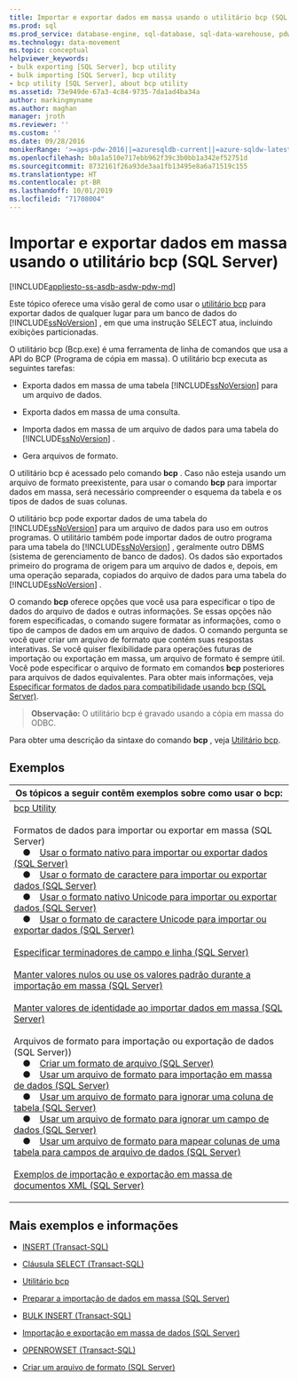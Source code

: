 ```yaml
---
title: Importar e exportar dados em massa usando o utilitário bcp (SQL Server) | Microsoft Docs
ms.prod: sql
ms.prod_service: database-engine, sql-database, sql-data-warehouse, pdw
ms.technology: data-movement
ms.topic: conceptual
helpviewer_keywords:
- bulk exporting [SQL Server], bcp utility
- bulk importing [SQL Server], bcp utility
- bcp utility [SQL Server], about bcp utility
ms.assetid: 73e949de-67a3-4c84-9735-7da1ad4ba34a
author: markingmyname
ms.author: maghan
manager: jroth
ms.reviewer: ''
ms.custom: ''
ms.date: 09/28/2016
monikerRange: '>=aps-pdw-2016||=azuresqldb-current||=azure-sqldw-latest||>=sql-server-2016||=sqlallproducts-allversions||>=sql-server-linux-2017||=azuresqldb-mi-current'
ms.openlocfilehash: b0a1a510e717ebb962f39c3b0bb1a342ef52751d
ms.sourcegitcommit: 8732161f26a93de3aa1fb13495e8a6a71519c155
ms.translationtype: HT
ms.contentlocale: pt-BR
ms.lasthandoff: 10/01/2019
ms.locfileid: "71708004"
---
```

# <a name="import-and-export-bulk-data-by-using-the-bcp-utility-sql-server"></a>Importar e exportar dados em massa usando o utilitário bcp (SQL Server)

[!INCLUDE[appliesto-ss-asdb-asdw-pdw-md](../../includes/appliesto-ss-asdb-asdw-pdw-md.md)]

Este tópico oferece uma visão geral de como usar o [utilitário bcp](../../tools/bcp-utility.md) para exportar dados de qualquer lugar para um banco de dados do [!INCLUDE[ssNoVersion](../../includes/ssnoversion-md.md)] , em que uma instrução SELECT atua, incluindo exibições particionadas.  
  
 O utilitário bcp (Bcp.exe) é uma ferramenta de linha de comandos que usa a API do BCP (Programa de cópia em massa). O utilitário bcp executa as seguintes tarefas:  
  
-   Exporta dados em massa de uma tabela [!INCLUDE[ssNoVersion](../../includes/ssnoversion-md.md)] para um arquivo de dados.  
  
-   Exporta dados em massa de uma consulta.  
  
-   Importa dados em massa de um arquivo de dados para uma tabela do [!INCLUDE[ssNoVersion](../../includes/ssnoversion-md.md)] .  
  
-   Gera arquivos de formato.  
  
 O utilitário bcp é acessado pelo comando **bcp** . Caso não esteja usando um arquivo de formato preexistente, para usar o comando **bcp** para importar dados em massa, será necessário compreender o esquema da tabela e os tipos de dados de suas colunas.  
  
 O utilitário bcp pode exportar dados de uma tabela do [!INCLUDE[ssNoVersion](../../includes/ssnoversion-md.md)] para um arquivo de dados para uso em outros programas. O utilitário também pode importar dados de outro programa para uma tabela do [!INCLUDE[ssNoVersion](../../includes/ssnoversion-md.md)] , geralmente outro DBMS (sistema de gerenciamento de banco de dados). Os dados são exportados primeiro do programa de origem para um arquivo de dados e, depois, em uma operação separada, copiados do arquivo de dados para uma tabela do [!INCLUDE[ssNoVersion](../../includes/ssnoversion-md.md)] .  
  
 O comando **bcp** oferece opções que você usa para especificar o tipo de dados do arquivo de dados e outras informações. Se essas opções não forem especificadas, o comando sugere formatar as informações, como o tipo de campos de dados em um arquivo de dados. O comando pergunta se você quer criar um arquivo de formato que contém suas respostas interativas. Se você quiser flexibilidade para operações futuras de importação ou exportação em massa, um arquivo de formato é sempre útil. Você pode especificar o arquivo de formato em comandos **bcp** posteriores para arquivos de dados equivalentes. Para obter mais informações, veja [Especificar formatos de dados para compatibilidade usando bcp &#40;SQL Server&#41;](../../relational-databases/import-export/specify-data-formats-for-compatibility-when-using-bcp-sql-server.md).  
  
>**Observação:** O utilitário bcp é gravado usando a cópia em massa do ODBC.
  
 Para obter uma descrição da sintaxe do comando **bcp** , veja [Utilitário bcp](../../tools/bcp-utility.md).  
  
## <a name="examples"></a>Exemplos  

|Os tópicos a seguir contêm exemplos sobre como usar o bcp: |
|---|
|[bcp Utility](../../tools/bcp-utility.md)<br /><br />Formatos de dados para importar ou exportar em massa (SQL Server)<br />&emsp;&#9679;&emsp;[Usar o formato nativo para importar ou exportar dados (SQL Server)](../../relational-databases/import-export/use-native-format-to-import-or-export-data-sql-server.md)<br />&emsp;&#9679;&emsp;[Usar o formato de caractere para importar ou exportar dados (SQL Server)](../../relational-databases/import-export/use-character-format-to-import-or-export-data-sql-server.md)<br />&emsp;&#9679;&emsp;[Usar o formato nativo Unicode para importar ou exportar dados (SQL Server)](../../relational-databases/import-export/use-unicode-native-format-to-import-or-export-data-sql-server.md)<br />&emsp;&#9679;&emsp;[Usar o formato de caractere Unicode para importar ou exportar dados (SQL Server)](../../relational-databases/import-export/use-unicode-character-format-to-import-or-export-data-sql-server.md)<br /><br />[Especificar terminadores de campo e linha (SQL Server)](../../relational-databases/import-export/specify-field-and-row-terminators-sql-server.md)<br /><br />[Manter valores nulos ou use os valores padrão durante a importação em massa (SQL Server)](../../relational-databases/import-export/keep-nulls-or-use-default-values-during-bulk-import-sql-server.md)<br /><br />[Manter valores de identidade ao importar dados em massa (SQL Server)](../../relational-databases/import-export/keep-identity-values-when-bulk-importing-data-sql-server.md)<br /><br />Arquivos de formato para importação ou exportação de dados (SQL Server))<br />&emsp;&#9679;&emsp;[Criar um formato de arquivo (SQL Server)](../../relational-databases/import-export/create-a-format-file-sql-server.md)<br />&emsp;&#9679;&emsp;[Usar um arquivo de formato para importação em massa de dados (SQL Server)](../../relational-databases/import-export/use-a-format-file-to-bulk-import-data-sql-server.md)<br />&emsp;&#9679;&emsp;[Usar um arquivo de formato para ignorar uma coluna de tabela (SQL Server)](../../relational-databases/import-export/use-a-format-file-to-skip-a-table-column-sql-server.md)<br />&emsp;&#9679;&emsp;[Usar um arquivo de formato para ignorar um campo de dados (SQL Server)](../../relational-databases/import-export/use-a-format-file-to-skip-a-data-field-sql-server.md)<br />&emsp;&#9679;&emsp;[Usar um arquivo de formato para mapear colunas de uma tabela para campos de arquivo de dados (SQL Server)](../../relational-databases/import-export/use-a-format-file-to-map-table-columns-to-data-file-fields-sql-server.md)<br /><br />[Exemplos de importação e exportação em massa de documentos XML (SQL Server)](../../relational-databases/import-export/examples-of-bulk-import-and-export-of-xml-documents-sql-server.md)<br /><p>                                                                                                                                                                                                                  </p>|

## <a name="more-examples-and-information"></a>Mais exemplos e informações

- [INSERT &#40;Transact-SQL&#41;](../../t-sql/statements/insert-transact-sql.md)

- [Cláusula SELECT &#40;Transact-SQL&#41;](../../t-sql/queries/select-clause-transact-sql.md)

- [Utilitário bcp](../../tools/bcp-utility.md)

- [Preparar a importação de dados em massa &#40;SQL Server&#41;](../../relational-databases/import-export/prepare-to-bulk-import-data-sql-server.md)

- [BULK INSERT &#40;Transact-SQL&#41;](../../t-sql/statements/bulk-insert-transact-sql.md)

- [Importação e exportação em massa de dados &#40;SQL Server&#41;](../../relational-databases/import-export/bulk-import-and-export-of-data-sql-server.md)

- [OPENROWSET &#40;Transact-SQL&#41;](../../t-sql/functions/openrowset-transact-sql.md)

- [Criar um arquivo de formato &#40;SQL Server&#41;](../../relational-databases/import-export/create-a-format-file-sql-server.md)